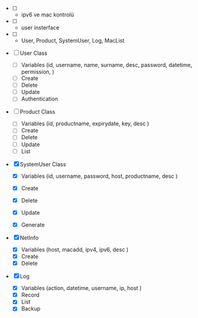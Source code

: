 - [ ] - ipv6 ve mac kontrolü
- [ ] - user insterface
- [ ] - User, Product, SystemUser, Log, MacList

- [ ] User Class
    - [ ] Variables (id, username, name, surname, desc, password, datetime, permission,  )
    - [ ] Create
    - [ ] Delete
    - [ ] Update
    - [ ] Authentication

- [ ] Product Class
    - [ ] Variables (id, productname, expirydate, key, desc )
    - [ ] Create
    - [ ] Delete
    - [ ] Update
    - [ ] List

- [x] SystemUser Class
    - [x] Variables (id, username, password, host, productname, desc )
    - [x] Create
    - [x] Delete
    - [x] Update
    - [x] Generate


- [x] NetInfo
    - [x] Variables (host, macadd, ipv4, ipv6, desc )
    - [x] Create
    - [x] Delete

- [x] Log
    - [x] Variables (action, datetime, username, ip, host )
    - [x] Record
    - [x] List
    - [x] Backup
